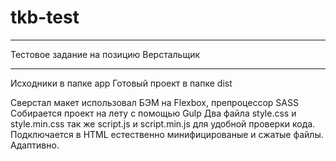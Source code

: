 # tkb-test

<hr>
Тестовое задание на позицию Верстальщик
<br>
<hr>

Исходники в папке app
Готовый проект в папке dist

Сверстал макет использовал БЭМ на Flexbox, препроцессор SASS
Собирается проект на лету с помощью Gulp
Два файла style.css и style.min.css так же script.js и script.min.js для удобной проверки кода. Подключается в HTML естественно минифицированые и сжатые файлы.
Адаптивно. 